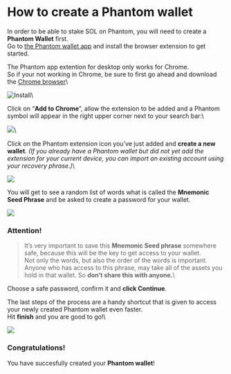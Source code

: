 # How to create a Phantom wallet

In order to be able to stake SOL on Phantom, you will need to create a **Phantom Wallet** first.\
Go to [the Phantom wallet app](https://phantom.app/) and install the browser extension to get started.

The Phantom app extention for desktop only works for Chrome.\
So if your not working in Chrome, be sure to first go ahead and download the [Chrome browser](https://www.google.com/intl/en/chrome/)\


![Install](https://user-images.githubusercontent.com/95366163/148797187-547f284c-9ae4-406b-a154-96af3a620f81.png)\


Click on “**Add to Chrome**”, allow the extension to be added and a Phantom symbol will appear in the right upper corner next to your search bar:\


![](https://user-images.githubusercontent.com/95366163/148797314-84af1000-e45e-4c50-aadf-90d8c433ca91.png)\


Click on the Phantom extension icon you’ve just added and **create a new wallet**. _(If you already have a Phantom wallet but did not yet add the extension for your current device, you can import an existing account using your recovery phrase.)_\


![](https://user-images.githubusercontent.com/95366163/148797617-e3022ce2-b7fb-4fb7-ab93-6869c0f334f7.png)

You will get to see a random list of words what is called the **Mnemonic Seed Phrase** and be asked to create a password for your wallet.

![](https://user-images.githubusercontent.com/95366163/148800331-d8d2eea1-21a3-4c5e-80c4-9abeeed1362e.png)

### **Attention!**

> It’s very important to save this **Mnemonic Seed phrase** somewhere safe, because this will be the key to get access to your wallet.\
> Not only the words, but also the order of the words is important. Anyone who has access to this phrase, may take all of the assets you hold in that wallet. So **don’t share this with anyone.**\
>

Choose a safe password, confirm it and **click Continue**.

The last steps of the process are a handy shortcut that is given to access your newly created Phantom wallet even faster.\
Hit **finish** and you are good to go!\


![](https://user-images.githubusercontent.com/95366163/148802673-cde6f265-d6ed-4185-9ca6-59b4e4b02716.png)

### Congratulations!

You have succesfully created your **Phantom wallet**!
